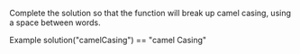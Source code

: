 Complete the solution so that the function will break up camel casing, using a space between words.

Example
solution("camelCasing")  ==  "camel Casing"